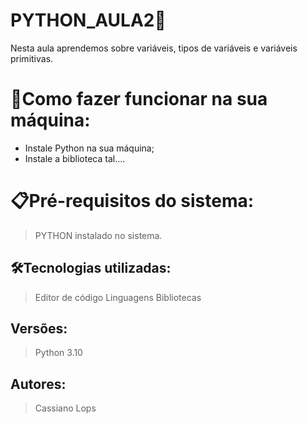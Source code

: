 # PYTHON_AULA2🚀

Nesta aula aprendemos sobre variáveis, tipos de variáveis e variáveis primitivas.

# 🔌Como fazer funcionar na sua máquina:

- Instale Python na sua máquina;
- Instale a biblioteca tal….

# 📋Pré-requisitos do sistema:

> PYTHON instalado no sistema.
> 

## 🛠️Tecnologias utilizadas:

> Editor de código
Linguagens
Bibliotecas
> 

## Versões:

> Python 3.10
> 

## Autores:

> Cassiano Lops
>

